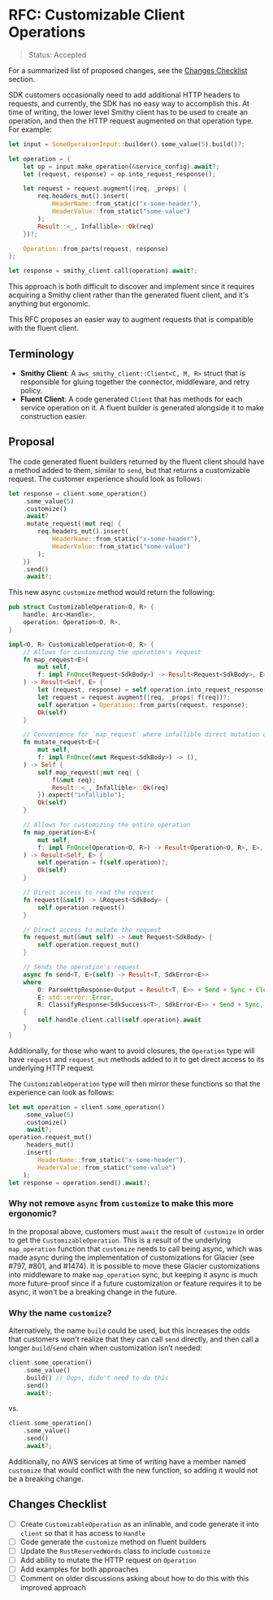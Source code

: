 RFC: Customizable Client Operations
===================================

> Status: Accepted

For a summarized list of proposed changes, see the [Changes Checklist](#changes-checklist) section.

SDK customers occasionally need to add additional HTTP headers to requests, and currently,
the SDK has no easy way to accomplish this. At time of writing, the lower level Smithy
client has to be used to create an operation, and then the HTTP request augmented on
that operation type. For example:

```rust
let input = SomeOperationInput::builder().some_value(5).build()?;

let operation = {
    let op = input.make_operation(&service_config).await?;
    let (request, response) = op.into_request_response();

    let request = request.augment(|req, _props| {
        req.headers_mut().insert(
            HeaderName::from_static("x-some-header"),
            HeaderValue::from_static("some-value")
        );
        Result::<_, Infallible>::Ok(req)
    })?;

    Operation::from_parts(request, response)
};

let response = smithy_client.call(operation).await?;
```

This approach is both difficult to discover and implement since it requires acquiring
a Smithy client rather than the generated fluent client, and it's anything but ergonomic.

This RFC proposes an easier way to augment requests that is compatible with the fluent
client.

Terminology
-----------

- **Smithy Client**: A `aws_smithy_client::Client<C, M, R>` struct that is responsible for gluing together
  the connector, middleware, and retry policy.
- **Fluent Client**: A code generated `Client` that has methods for each service operation on it.
  A fluent builder is generated alongside it to make construction easier.

Proposal
--------

The code generated fluent builders returned by the fluent client should have a method added to them,
similar to `send`, but that returns a customizable request. The customer experience should look as
follows:

```rust
let response = client.some_operation()
    .some_value(5)
    .customize()
    .await?
    .mutate_request(|mut req| {
        req.headers_mut().insert(
            HeaderName::from_static("x-some-header"),
            HeaderValue::from_static("some-value")
        );
    })
    .send()
    .await?;
```

This new async `customize` method would return the following:

```rust
pub struct CustomizableOperation<O, R> {
    handle: Arc<Handle>,
    operation: Operation<O, R>,
}

impl<O, R> CustomizableOperation<O, R> {
    // Allows for customizing the operation's request
    fn map_request<E>(
        mut self,
        f: impl FnOnce(Request<SdkBody>) -> Result<Request<SdkBody>, E>,
    ) -> Result<Self, E> {
        let (request, response) = self.operation.into_request_response();
        let request = request.augment(|req, _props| f(req))?;
        self.operation = Operation::from_parts(request, response);
        Ok(self)
    }

    // Convenience for `map_request` where infallible direct mutation of request is acceptable
    fn mutate_request<E>(
        mut self,
        f: impl FnOnce(&mut Request<SdkBody>) -> (),
    ) -> Self {
        self.map_request(|mut req| {
            f(&mut req);
            Result::<_, Infallible>::Ok(req)
        }).expect("infallible");
        Ok(self)
    }

    // Allows for customizing the entire operation
    fn map_operation<E>(
        mut self,
        f: impl FnOnce(Operation<O, R>) -> Result<Operation<O, R>, E>,
    ) -> Result<Self, E> {
        self.operation = f(self.operation)?;
        Ok(self)
    }

    // Direct access to read the request
    fn request(&self) -> &Request<SdkBody> {
        self.operation.request()
    }

    // Direct access to mutate the request
    fn request_mut(&mut self) -> &mut Request<SdkBody> {
        self.operation.request_mut()
    }

    // Sends the operation's request
    async fn send<T, E>(self) -> Result<T, SdkError<E>>
    where
        O: ParseHttpResponse<Output = Result<T, E>> + Send + Sync + Clone + 'static,
        E: std::error::Error,
        R: ClassifyResponse<SdkSuccess<T>, SdkError<E>> + Send + Sync,
    {
        self.handle.client.call(self.operation).await
    }
}
```

Additionally, for those who want to avoid closures, the `Operation` type will have
`request` and `request_mut` methods added to it to get direct access to its underlying
HTTP request.

The `CustomizableOperation` type will then mirror these functions so that the experience
can look as follows:

```rust
let mut operation = client.some_operation()
    .some_value(5)
    .customize()
    .await?;
operation.request_mut()
    .headers_mut()
    .insert(
        HeaderName::from_static("x-some-header"),
        HeaderValue::from_static("some-value")
    );
let response = operation.send().await?;
```

### Why not remove `async` from `customize` to make this more ergonomic?

In the proposal above, customers must `await` the result of `customize` in order
to get the `CustomizableOperation`. This is a result of the underlying `map_operation`
function that `customize` needs to call being async, which was made async during
the implementation of customizations for Glacier (see #797, #801, and #1474). It
is possible to move these Glacier customizations into middleware to make `map_operation`
sync, but keeping it async is much more future-proof since if a future customization
or feature requires it to be async, it won't be a breaking change in the future.

### Why the name `customize`?

Alternatively, the name `build` could be used, but this increases the odds that
customers won't realize that they can call `send` directly, and then call a longer
`build`/`send` chain when customization isn't needed:

```rust
client.some_operation()
    .some_value()
    .build() // Oops, didn't need to do this
    .send()
    .await?;
```

vs.

```rust
client.some_operation()
    .some_value()
    .send()
    .await?;
```

Additionally, no AWS services at time of writing have a member named `customize`
that would conflict with the new function, so adding it would not be a breaking change.

Changes Checklist
-----------------

- [ ] Create `CustomizableOperation` as an inlinable, and code generate it into `client` so that it has access to `Handle`
- [ ] Code generate the `customize` method on fluent builders
- [ ] Update the `RustReservedWords` class to include `customize`
- [ ] Add ability to mutate the HTTP request on `Operation`
- [ ] Add examples for both approaches
- [ ] Comment on older discussions asking about how to do this with this improved approach
